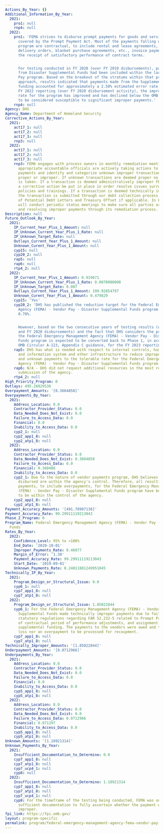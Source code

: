 ```yaml
---
Actions_By_Year: {}
Additional_Information_By_Year:
  2021:
    pro1: null
    rnp4: null
  2022:
    pro1: 'FEMA strives to disburse prompt payments for goods and services that are
      covered by the Prompt Payment Act. Most of the payments falling under the VP
      program are contractual, to include rental and lease agreements, purchase orders,
      delivery orders, blanket purchase agreements, etc., invoice payments based on
      the receipt of satisfactory performance of contract terms.


      For testing conducted in FY 2020 (over FY 2019 disbursements), payments made
      from Disaster Supplemental Funds had been included within the larger FEMA Vendor
      Pay program. Based on the breakout of the stratums within that program''s statistical
      approach, results indicated that payments made from the Supplemental Appropriations
      funding accounted for approximately a 2.50% estimated error rate.  Based on
      FY 2022 reporting (over FY 2020 disbursement activity), the improper payment
      rate for the program has improved and has declined below the OMB thresholds
      to be considered susceptible to significant improper payments.'
    rnp4: null
Agency: DHS
Agency_Name: Department of Homeland Security
Corrective_Actions_By_Year:
  2021:
    act17_1: null
    act17_2: null
    act17_3: null
    rnp3: null
  2022:
    act17_1: null
    act17_2: null
    act17_3: null
    rnp3: FEMA engages with process owners in monthly remediation meetings to assure
      appropriate accountable officials are actively taking actions to reduce improper
      payments and identify and categorize unknown improper transactions as either
      proper or improper. If unknown transactions are deemed proper no further action
      is taken. If a transaction is deemed administratively improper FEMA requires
      a corrective action be put in place in order resolve issues surrounding procedures
      policies and trainings. If a transaction is deemed technically improper then
      the transaction is submitted through our debt collection process including Notice
      of Potential Debt Letters and Treasury Offset if applicable. In FY 23, FEMA
      will conduct periodic status meetings to make sure all parties are tracking
      and resolving improper payments through its remediation process.
Description: null
Future_Outlook_By_Year:
  2021:
    IP_Current_Year_Plus_1_Amount: null
    IP_Unknown_Current_Year_Plus_1_Rate: null
    IP_Unknown_Target_Rate: null
    Outlays_Current_Year_Plus_1_Amount: null
    Unknown_Curent_Year_Plus_1_Amount: null
    cyp15: null
    cyp20_2: null
    rap5: null
    rap6: null
    rtp4_2: null
  2022:
    IP_Current_Year_Plus_1_Amount: 0.919671
    IP_Unknown_Current_Year_Plus_1_Rate: 0.0070000008
    IP_Unknown_Target_Rate: 0.007
    Outlays_Current_Year_Plus_1_Amount: 199.92854797
    Unknown_Curent_Year_Plus_1_Amount: 0.479829
    cyp15: 'Yes'
    cyp20_2: 'DHS has published the reduction target for the Federal Emergency Management
      Agency (FEMA) - Vendor Pay - Disaster Supplemental Funds program at the same
      0.70%.


      However, based on the two consecutive years of testing results (over FY 2019
      and FY 2020 disbursements) and the fact that DHS considers the program baselined,
      the Federal Emergency Management Agency (FEMA) - Vendor Pay - Disaster Supplemental
      Funds program is expected to be converted back to Phase 1, in accordance with
      OMB Circular A-123, Appendix C guidance, for the FY 2023 reporting.'
    rap5: DHS has what is needed with respect to internal controls, human capital
      and information system and other infrastructure to reduce improper payments
      and unknown payments to the tolerable rate for the Federal Emergency Management
      Agency (FEMA) - Vendor Pay - Disaster Supplemental Funds program.
    rap6: N/A - DHS did not request additional resources in the most recent budget
      submission of the agency.
    rtp4_2: null
High_Priority_Program: 0
Outlays: 495.26029536
Overpayment_Amounts: '[0.3604858]'
Overpayments_By_Year:
  2021:
    Address_Location: 0.0
    Contractor_Provider_Status: 0.0
    Data_Needed_Does_Not_Exist: 0.0
    Failure_to_Access_Data: 0.0
    Financial: 0.0
    Inability_to_Access_Data: 0.0
    cyp2_1: null
    cyp2_app1_8: null
    cyp2_atp1_8: null
  2022:
    Address_Location: 0.0
    Contractor_Provider_Status: 0.0
    Data_Needed_Does_Not_Exist: 0.3604858
    Failure_to_Access_Data: 0.0
    Financial: 0.360486
    Inability_to_Access_Data: 0.0
    cyp2_1: Due to the nature of vendor payments program, DHS believes that all payments
      disbursed are within the agency's control. Therefore, all resulting improper
      payments, to include overpayments, for the Federal Emergency Management Agency
      (FEMA) - Vendor Pay - Disaster Supplemental Funds program have been determined
      to be within the control of the agency.
    cyp2_app1_8: null
    cyp2_atp1_8: null
Payment_Accuracy_Amounts: '[491.78907138]'
Payment_Accuracy_Rate: 99.29911119213043
Phase_2_Program: 0
Program_Name: Federal Emergency Management Agency (FEMA) - Vendor Pay - Disaster Supplemental
  Funds
Rates_By_Year:
  2022:
    Confidence_Level: 95% to <100%
    End_Date: '2020-10-01'
    Improper_Payments_Rate: 0.46077
    Margin_of_Error: '1.38'
    Payment_Accuracy_Rate: 99.29911119213043
    Start_Date: '2019-09-01'
    Unknown_Payments_Rate: 0.24011881249951045
Technically_IP_By_Year:
  2021:
    Program_Design_or_Structural_Issue: 0.0
    cyp6_1: null
    cyp7_app1_8: null
    cyp7_atp1_8: null
  2022:
    Program_Design_or_Structural_Issue: 1.85022844
    cyp6_1: For the Federal Emergency Management Agency (FEMA) - Vendor Pay - Disaster
      Supplemental Funds made technically improper payments due to failure to follow
      statutory regulations regarding FAR 52.232-5 related to Prompt Payment, formalization
      of contractual period of performance adjustments, and assignment of disaster
      supplemental funding. The payments to the vendors were owed and thus not monetary
      loss nor an overpayment to be processed for recoupment.
    cyp7_app1_8: null
    cyp7_atp1_8: null
Technically_Improper_Amounts: '[1.85022844]'
Underpayment_Amounts: '[0.0712966]'
Underpayments_By_Year:
  2021:
    Address_Location: 0.0
    Contractor_Provider_Status: 0.0
    Data_Needed_Does_Not_Exist: 0.0
    Failure_to_Access_Data: 0.0
    Financial: 0.0
    Inability_to_Access_Data: 0.0
    cyp5_app1_8: null
    cyp5_atp1_8: null
  2022:
    Address_Location: 0.0
    Contractor_Provider_Status: 0.0
    Data_Needed_Does_Not_Exist: 0.0
    Failure_to_Access_Data: 0.0712966
    Financial: 0.071297
    Inability_to_Access_Data: 0.0
    cyp5_app1_8: null
    cyp5_atp1_8: null
Unknown_Amounts: '[1.18921314]'
Unknown_Payments_By_Year:
  2021:
    Insufficient_Documentation_to_Determine: 0.0
    cyp7_app1_8: null
    cyp7_atp1_8: null
    cyp7_ucp4_1: null
    cyp8: null
  2022:
    Insufficient_Documentation_to_Determine: 1.18921314
    cyp7_app1_8: null
    cyp7_atp1_8: null
    cyp7_ucp4_1: null
    cyp8: For the timeframe of the testing being conducted, FEMA was unable to obtain
      sufficient documentation to fully ascertain whether the payment was proper or
      improper.
fpi_link: https://fpi.omb.gov/
layout: program-specific
permalink: program/federal-emergency-management-agency-fema-vendor-pay-disaster-d7896210.html
---
```

